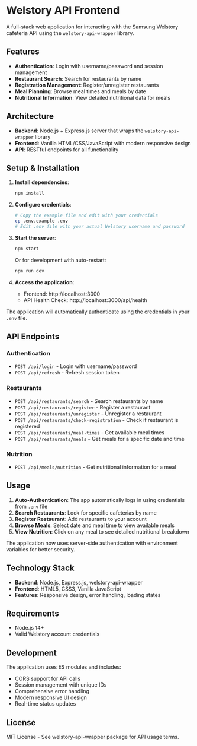# Welstory API Frontend

A full-stack web application for interacting with the Samsung Welstory cafeteria API using the `welstory-api-wrapper` library.

## Features

- **Authentication**: Login with username/password and session management
- **Restaurant Search**: Search for restaurants by name
- **Registration Management**: Register/unregister restaurants
- **Meal Planning**: Browse meal times and meals by date
- **Nutritional Information**: View detailed nutritional data for meals

## Architecture

- **Backend**: Node.js + Express.js server that wraps the `welstory-api-wrapper` library
- **Frontend**: Vanilla HTML/CSS/JavaScript with modern responsive design
- **API**: RESTful endpoints for all functionality

## Setup & Installation

1. **Install dependencies**:
   ```bash
   npm install
   ```

2. **Configure credentials**:
   ```bash
   # Copy the example file and edit with your credentials
   cp .env.example .env
   # Edit .env file with your actual Welstory username and password
   ```

3. **Start the server**:
   ```bash
   npm start
   ```
   
   Or for development with auto-restart:
   ```bash
   npm run dev
   ```

4. **Access the application**:
   - Frontend: http://localhost:3000
   - API Health Check: http://localhost:3000/api/health

The application will automatically authenticate using the credentials in your `.env` file.

## API Endpoints

### Authentication
- `POST /api/login` - Login with username/password
- `POST /api/refresh` - Refresh session token

### Restaurants
- `POST /api/restaurants/search` - Search restaurants by name
- `POST /api/restaurants/register` - Register a restaurant
- `POST /api/restaurants/unregister` - Unregister a restaurant
- `POST /api/restaurants/check-registration` - Check if restaurant is registered
- `POST /api/restaurants/meal-times` - Get available meal times
- `POST /api/restaurants/meals` - Get meals for a specific date and time

### Nutrition
- `POST /api/meals/nutrition` - Get nutritional information for a meal

## Usage

1. **Auto-Authentication**: The app automatically logs in using credentials from `.env` file
2. **Search Restaurants**: Look for specific cafeterias by name
3. **Register Restaurant**: Add restaurants to your account
4. **Browse Meals**: Select date and meal time to view available meals
5. **View Nutrition**: Click on any meal to see detailed nutritional breakdown

The application now uses server-side authentication with environment variables for better security.

## Technology Stack

- **Backend**: Node.js, Express.js, welstory-api-wrapper
- **Frontend**: HTML5, CSS3, Vanilla JavaScript
- **Features**: Responsive design, error handling, loading states

## Requirements

- Node.js 14+
- Valid Welstory account credentials

## Development

The application uses ES modules and includes:
- CORS support for API calls
- Session management with unique IDs
- Comprehensive error handling
- Modern responsive UI design
- Real-time status updates

## License

MIT License - See welstory-api-wrapper package for API usage terms.